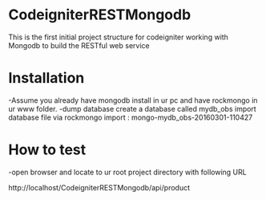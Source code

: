 #  CodeigniterRESTMongodb
This is the first initial project structure for codeigniter working with Mongodb to build the RESTful web service


#  Installation

-Assume you already have mongodb install in ur pc and have rockmongo in ur www folder.
-dump database
	create a database called mydb_obs
	import database file via rockmongo import : mongo-mydb_obs-20160301-110427

# How to test
-open browser and locate to ur root project directory with following URL

http://localhost/CodeigniterRESTMongodb/api/product

